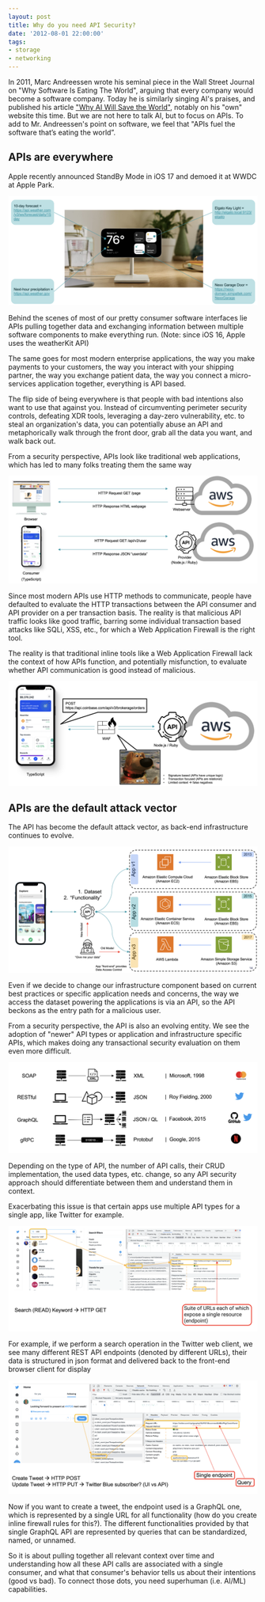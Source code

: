 ```yaml
---
layout: post
title: Why do you need API Security?
date: '2012-08-01 22:00:00'
tags:
- storage
- networking
---
```

In 2011, Marc Andreessen wrote his seminal piece in the Wall Street Journal on "Why Software Is Eating The World", arguing that every company would become a software company. Today he is similarly singing AI's praises, and published his article ["Why AI Will Save the World"]("https://a16z.com/2023/06/06/ai-will-save-the-world/"), notably on his "own" website this time. But we are not here to talk AI, but to focus on APIs. To add to Mr. Andreessen's point on software, we feel that "APIs fuel the software that’s eating the world”.

## APIs are everywhere

Apple recently announced StandBy Mode in iOS 17 and demoed it at WWDC at Apple Park.

![APIs are everywhere](/assets/img/whyapi1.png)

Behind the scenes of most of our pretty consumer software interfaces lie APIs pulling together data and exchanging information between multiple software components to make everything run. (Note: since iOS 16, Apple uses the weatherKit API)

The same goes for most modern enterprise applications, the way you make payments to your customers, the way you interact with your shipping partner, the way you exchange patient data, the way you connect a micro-services application together, everything is API based.

The flip side of being everywhere is that people with bad intentions also want to use that against you. Instead of circumventing perimeter security controls, defeating XDR tools, leveraging a day-zero vulnerability, etc. to steal an organization's data, you can potentially abuse an API and metaphorically walk through the front door, grab all the data you want, and walk back out.

From a security perspective, APIs look like traditional web applications, which has led to many folks treating them the same way

![similar](/assets/img/whyapi2.png)

Since most modern APIs use HTTP methods to communicate, people have defaulted to evaluate the HTTP transactions between the API consumer and API provider on a per transaction basis. The reality is that malicious API traffic looks like good traffic, barring some individual transaction based attacks like SQLi, XSS, etc., for which a Web Application Firewall is the right tool.

The reality is that traditional inline tools like a Web Application Firewall lack the context of how APIs function, and potentially misfunction, to evaluate whether API communication is good instead of malicious.

![waf](/assets/img/whyapi3.png)

## APIs are the default attack vector

The API has become the default attack vector, as back-end infrastructure continues to evolve.

![default](/assets/img/whyapi4.png)

Even if we decide to change our infrastructure component based on current best practices or specific application needs and concerns, the way we access the dataset powering the applications is via an API, so the API beckons as the entry path for a malicious user.

From a security perspective, the API is also an evolving entity. We see the adoption of "newer" API types or application and infrastructure specific APIs, which makes doing any transactional security evaluation on them even more difficult.

![types](/assets/img/whyapi5.png)

Depending on the type of API, the number of API calls, their CRUD implementation, the used data types, etc. change, so any API security approach should differentiate between them and understand them in context.

Exacerbating this issue is that certain apps use multiple API types for a single app, like Twitter for example.

![twitter 1](/assets/img/whyapi6.png)

For example, if we perform a search operation in the Twitter web client, we see many different REST API endpoints (denoted by different URLs), their data is structured in json format and delivered back to the front-end browser client for display

![twitter 2](/assets/img/whyapi7.png)

Now if you want to create a tweet, the endpoint used is a GraphQL one, which is represented by a single URL for all functionality (how do you create inline firewall rules for this?). The different functionalities provided by that single GraphQL API are represented by queries that can be standardized, named, or unnamed.

So it is about pulling together all relevant context over time and understanding how all these API calls are associated with a single consumer, and what that consumer's behavior tells us about their intentions (good vs bad). To connect those dots, you need superhuman (i.e. AI/ML) capabilities. 